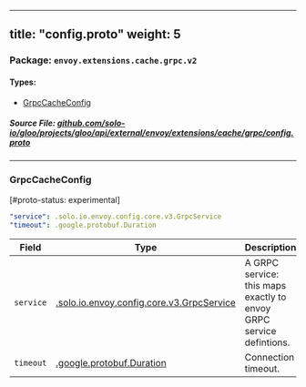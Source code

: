 
---
title: "config.proto"
weight: 5
---

<!-- Code generated by solo-kit. DO NOT EDIT. -->


### Package: `envoy.extensions.cache.grpc.v2` 
#### Types:


- [GrpcCacheConfig](#grpccacheconfig)
  



##### Source File: [github.com/solo-io/gloo/projects/gloo/api/external/envoy/extensions/cache/grpc/config.proto](https://github.com/solo-io/gloo/blob/master/projects/gloo/api/external/envoy/extensions/cache/grpc/config.proto)





---
### GrpcCacheConfig

 
[#proto-status: experimental]

```yaml
"service": .solo.io.envoy.config.core.v3.GrpcService
"timeout": .google.protobuf.Duration

```

| Field | Type | Description |
| ----- | ---- | ----------- | 
| `service` | [.solo.io.envoy.config.core.v3.GrpcService](../../../../config/core/v3/grpc_service.proto.sk/#grpcservice) | A GRPC service: this maps exactly to envoy GRPC service defintions. |
| `timeout` | [.google.protobuf.Duration](https://developers.google.com/protocol-buffers/docs/reference/csharp/class/google/protobuf/well-known-types/duration) | Connection timeout. |





<!-- Start of HubSpot Embed Code -->
<script type="text/javascript" id="hs-script-loader" async defer src="//js.hs-scripts.com/5130874.js"></script>
<!-- End of HubSpot Embed Code -->
